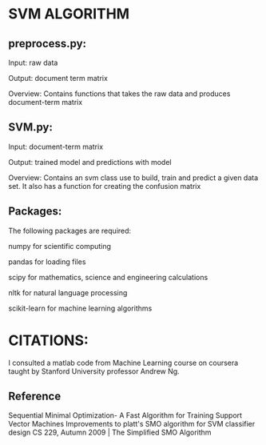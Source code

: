 # SVM ALGORITHM

## preprocess.py:
Input: raw data

Output: document term matrix

Overview: Contains functions that takes the raw data and produces document-term matrix

## SVM.py:
Input: document-term matrix

Output: trained model and predictions with model

Overview: Contains an svm class use to build, train and predict a given data set. It also has a function
            for creating the confusion matrix

## Packages:
The following packages are required:

numpy for scientific computing

pandas for loading files

scipy for mathematics, science and engineering calculations

nltk for natural language processing

scikit-learn for machine learning algorithms

# CITATIONS:
I consulted a matlab code from Machine Learning course on coursera taught by Stanford University professor
Andrew Ng.

## Reference
Sequential Minimal Optimization- A Fast Algorithm for Training Support Vector Machines
Improvements to platt's SMO algorithm for SVM classifier design
CS 229, Autumn 2009 | The Simplified SMO Algorithm
